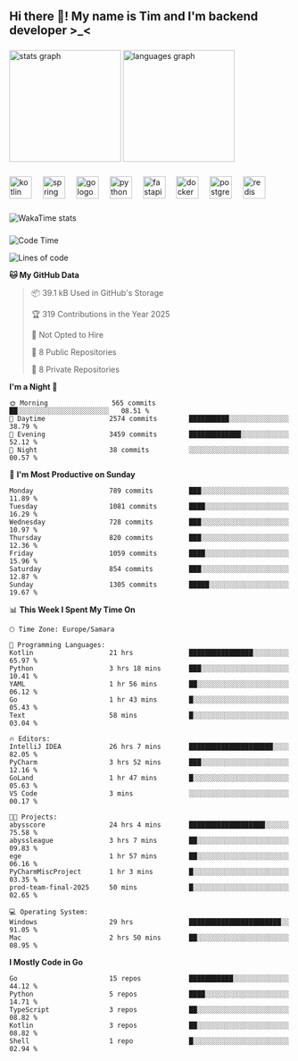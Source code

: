 <h2 align="left">Hi there 👋! My name is Tim and I'm backend developer >_<</h2>

###

<div align="left">
  <img src="https://github-readme-stats-qilm.vercel.app/api?username=intezya&hide_title=false&hide_rank=false&show_icons=true&include_all_commits=true&count_private=true&disable_animations=false&theme=omni&locale=en&hide_border=true&order=1&show=prs_merged&hide=issues" height="200" alt="stats graph"  />
  <img src="https://github-readme-stats-qilm.vercel.app/api/top-langs?username=intezya&locale=en&hide_title=false&layout=donut&langs_count=5&theme=omni&hide_border=true&order=2&exclude_repo=github-readme-stats&hide=mako" height="200" alt="languages graph"  />
</div>

###

<div align="left">
  <img src="https://img.shields.io/badge/Kotlin-7F52FF?logo=kotlin&logoColor=white&style=for-the-badge" height="40" alt="kotlin logo"  />
  <img width="12" />
  <img src="https://img.shields.io/badge/Spring-6DB33F?logo=spring&logoColor=black&style=for-the-badge" height="40" alt="spring logo"  />
  <img width="12" />
  <img src="https://img.shields.io/badge/Go-00ADD8?logo=go&logoColor=white&style=for-the-badge" height="40" alt="go logo"  />
  <img width="12" />
  <img src="https://img.shields.io/badge/Python-3776AB?logo=python&logoColor=white&style=for-the-badge" height="40" alt="python logo"  />
  <img width="12" />
  <img src="https://img.shields.io/badge/FastAPI-009688?logo=fastapi&logoColor=white&style=for-the-badge" height="40" alt="fastapi logo"  />
  <img width="12" />
  <img src="https://img.shields.io/badge/Docker-2496ED?logo=docker&logoColor=white&style=for-the-badge" height="40" alt="docker logo"  />
  <img width="12" />
  <img src="https://img.shields.io/badge/PostgreSQL-4169E1?logo=postgresql&logoColor=white&style=for-the-badge" height="40" alt="postgresql logo"  />
  <img width="12" />
  <img src="https://img.shields.io/badge/Redis-DC382D?logo=redis&logoColor=white&style=for-the-badge" height="40" alt="redis logo"  />
</div>

###

<picture>
	<source
		srcset="https://github-readme-stats-qilm.vercel.app/api/wakatime?username=intezya&theme=omni&layout=compact&hide_border=true"
		media="(prefers-color-scheme: dark)%2C (prefers-color-scheme: no-preference)"
	/>
	<img alt="WakaTime stats" src="https://github-readme-stats-qilm.vercel.app/api/wakatime?username=intezya&theme=omni&layout=compact&hide_border=true&"/>
</picture>

###

<!--START_SECTION:waka-->
![Code Time](http://img.shields.io/badge/Code%20Time-513%20hrs%2045%20mins-blue)

![Lines of code](https://img.shields.io/badge/From%20Hello%20World%20I%27ve%20Written-848.6%20thousand%20lines%20of%20code-blue)

**🐱 My GitHub Data** 

> 📦 39.1 kB Used in GitHub's Storage 
 > 
> 🏆 319 Contributions in the Year 2025
 > 
> 🚫 Not Opted to Hire
 > 
> 📜 8 Public Repositories 
 > 
> 🔑 8 Private Repositories 
 > 
**I'm a Night 🦉** 

```text
🌞 Morning                565 commits         ██░░░░░░░░░░░░░░░░░░░░░░░   08.51 % 
🌆 Daytime                2574 commits        ██████████░░░░░░░░░░░░░░░   38.79 % 
🌃 Evening                3459 commits        █████████████░░░░░░░░░░░░   52.12 % 
🌙 Night                  38 commits          ░░░░░░░░░░░░░░░░░░░░░░░░░   00.57 % 
```
📅 **I'm Most Productive on Sunday** 

```text
Monday                   789 commits         ███░░░░░░░░░░░░░░░░░░░░░░   11.89 % 
Tuesday                  1081 commits        ████░░░░░░░░░░░░░░░░░░░░░   16.29 % 
Wednesday                728 commits         ███░░░░░░░░░░░░░░░░░░░░░░   10.97 % 
Thursday                 820 commits         ███░░░░░░░░░░░░░░░░░░░░░░   12.36 % 
Friday                   1059 commits        ████░░░░░░░░░░░░░░░░░░░░░   15.96 % 
Saturday                 854 commits         ███░░░░░░░░░░░░░░░░░░░░░░   12.87 % 
Sunday                   1305 commits        █████░░░░░░░░░░░░░░░░░░░░   19.67 % 
```


📊 **This Week I Spent My Time On** 

```text
🕑︎ Time Zone: Europe/Samara

💬 Programming Languages: 
Kotlin                   21 hrs              ████████████████░░░░░░░░░   65.97 % 
Python                   3 hrs 18 mins       ███░░░░░░░░░░░░░░░░░░░░░░   10.41 % 
YAML                     1 hr 56 mins        ██░░░░░░░░░░░░░░░░░░░░░░░   06.12 % 
Go                       1 hr 43 mins        █░░░░░░░░░░░░░░░░░░░░░░░░   05.43 % 
Text                     58 mins             █░░░░░░░░░░░░░░░░░░░░░░░░   03.04 % 

🔥 Editors: 
IntelliJ IDEA            26 hrs 7 mins       █████████████████████░░░░   82.05 % 
PyCharm                  3 hrs 52 mins       ███░░░░░░░░░░░░░░░░░░░░░░   12.16 % 
GoLand                   1 hr 47 mins        █░░░░░░░░░░░░░░░░░░░░░░░░   05.63 % 
VS Code                  3 mins              ░░░░░░░░░░░░░░░░░░░░░░░░░   00.17 % 

🐱‍💻 Projects: 
abysscore                24 hrs 4 mins       ███████████████████░░░░░░   75.58 % 
abyssleague              3 hrs 7 mins        ██░░░░░░░░░░░░░░░░░░░░░░░   09.83 % 
ege                      1 hr 57 mins        ██░░░░░░░░░░░░░░░░░░░░░░░   06.16 % 
PyCharmMiscProject       1 hr 3 mins         █░░░░░░░░░░░░░░░░░░░░░░░░   03.35 % 
prod-team-final-2025     50 mins             █░░░░░░░░░░░░░░░░░░░░░░░░   02.65 % 

💻 Operating System: 
Windows                  29 hrs              ███████████████████████░░   91.05 % 
Mac                      2 hrs 50 mins       ██░░░░░░░░░░░░░░░░░░░░░░░   08.95 % 
```

**I Mostly Code in Go** 

```text
Go                       15 repos            ███████████░░░░░░░░░░░░░░   44.12 % 
Python                   5 repos             ████░░░░░░░░░░░░░░░░░░░░░   14.71 % 
TypeScript               3 repos             ██░░░░░░░░░░░░░░░░░░░░░░░   08.82 % 
Kotlin                   3 repos             ██░░░░░░░░░░░░░░░░░░░░░░░   08.82 % 
Shell                    1 repo              █░░░░░░░░░░░░░░░░░░░░░░░░   02.94 % 
```




<!--END_SECTION:waka-->
